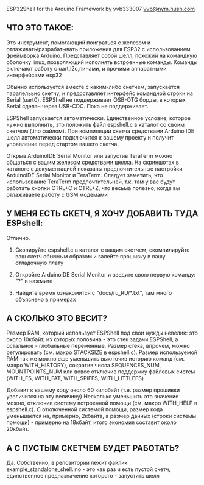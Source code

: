 ESP32Shell for the Arduino Framework by vvb333007 <vvb@nym.hush.com>

ЧТО ЭТО ТАКОЕ:
-------------

 Это инструмент, помогающий поиграться с железом и отлаживать\разрабатывать 
 приложения для ESP32 с использованием фреймворка Arduino. Представляет собой 
 шелл, похожий на командную оболочку linux, позволяющий исполнять встроенные 
 команды. Команды включают работу с uart,i2c,пинами, и прочими аппаратными 
 интерфейсами esp32

 Обычно используется вместе с каким-либо скетчем, запускается паралелььно скетчу,
 и предоставляет интерфейс командной строки на Serial (uart0). ESPShell не
 поддерживает OSB-OTG борды, в которых Serial сделан через USB-CDC. Пока не 
 поддерживает.

 ESPShell запускается автоматически. Единственное условие, которое нужно выполнить, 
 это положить файл espshell.c в каталог со своим скетчом (.ino файлом). При 
 компиляции скетча средствами Arduino IDE шелл автоматически подключится к вашему
 проекту и получит управление перед стартом вашего скетча. 

 Открыв ArduinoIDE Serial Monitor или запустив TeraTerm можно общаться с вашим
 железом средствами шелла. На скриншотах в каталоге с документацией показаны
 предпочтительные настройки ArduinoIDE Serial Monitor и TeraTerm. Следует
 заметить, что использование TeraTerm предпочтительней, т.к. там у вас будут
 работать кнопки CTRL+C и CTRL+Z, что весьма полезно, когда вы отлаживаете
 работу с GSM модемами



 
У МЕНЯ ЕСТЬ СКЕТЧ, Я ХОЧУ ДОБАВИТЬ ТУДА ESPshell:
-------------------------------------------------

 Отлично. 

 1. Скопируйте espshell.c в каталог с ващим скетчем, скомпилируйте
 ваш скетч обычным образом и залейте прошивку в вашу отладочную плату

 2. Откройте ArduinoIDE Serial Monitor и введите свою первую команду: "?"
    и нажмите <Enter>

 3. Найдите время ознакомится с "docs/ru_RU/*.txt", там много объяснено в 
    примерах
 

А СКОЛЬКО ЭТО ВЕСИТ?
--------------------

 Размер RAM, который использует ESPShell под свои нужды невелик: это около 10кбайт, из
 которых половина - это стек задачи ESPShell, а остальное - глобальные переменные. 
 Размер стека, впрочем, можно регулировать (см. макро STACKSIZE в espshell.c). Размер
 используемой RAM так же можно еще уменьшить выключив историю команд (см. макро 
 WITH_HISTORY), сократив числа SEQUENCES_NUM, MOUNTPOINTS_NUM или вовсе отключив поддержку
 файловых систем (WITH_FS, WITH_FAT, WITH_SPIFFS, WITH_LITTLEFS)

 Добавит к вашему коду около 60 килобайт (т.е. размер прошивки увеличится на эту величину)
 Несколько уменьшить это значение можно, отключив систему встроенной помощи (см. макро
 WITH_HELP в espshell.c). С отключенной системой помощи, размер кода уменьшается на, примерно,
 2кбайта, а размер данных (строки системы помощи) - примерно на 18кбайт, итого экономия
 составит около 20кбайт.


А С ПУСТЫМ СКЕТЧЕМ БУДЕТ РАБОТАТЬ?
----------------------------------

Да. 
Собственно, в репозитории лежит файлик example_standalone_shell.ino - это как раз и есть пустой
скетч, единственное предназначение которого - запустить шелл

